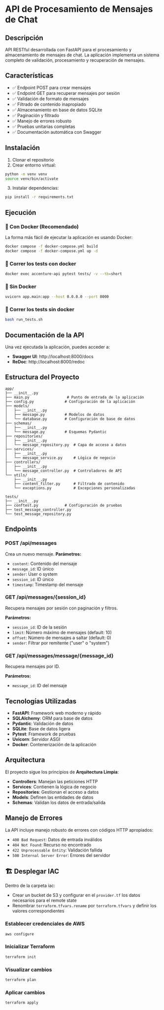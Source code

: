 # API de Procesamiento de Mensajes de Chat

## Descripción
API RESTful desarrollada con FastAPI para el procesamiento y almacenamiento de mensajes de chat. La aplicación implementa un sistema completo de validación, procesamiento y recuperación de mensajes.

## Características
- ✅ Endpoint POST para crear mensajes
- ✅ Endpoint GET para recuperar mensajes por sesión
- ✅ Validación de formato de mensajes
- ✅ Filtrado de contenido inapropiado
- ✅ Almacenamiento en base de datos SQLite
- ✅ Paginación y filtrado
- ✅ Manejo de errores robusto
- ✅ Pruebas unitarias completas
- ✅ Documentación automática con Swagger

## Instalación

1. Clonar el repositorio
2. Crear entorno virtual:
```bash
python -m venv venv
source venv/bin/activate
```

3. Instalar dependencias:
```bash
pip install -r requirements.txt
```

## Ejecución

### 🐳 Con Docker (Recomendado)

La forma más fácil de ejecutar la aplicación es usando Docker:

```bash
docker compose -f docker-compose.yml build
docker compose -f docker-compose.yml up -d
```


### 🧾 Correr los tests con docker
```bash
docker exec accenture-api pytest tests/ -v --tb=short
```

### 🔧 Sin Docker

```bash
uvicorn app.main:app --host 0.0.0.0 --port 8000
```

### 🧾 Correr los tests sin docker
```bash
bash run_tests.sh
```

## Documentación de la API

Una vez ejecutada la aplicación, puedes acceder a:
- **Swagger UI**: http://localhost:8000/docs
- **ReDoc**: http://localhost:8000/redoc

## Estructura del Proyecto

```
app/
├── __init__.py
├── main.py                 # Punto de entrada de la aplicación
├── config.py              # Configuración de la aplicación
├── models/
│   ├── __init__.py
│   ├── message.py         # Modelos de datos
│   └── database.py        # Configuración de base de datos
├── schemas/
│   ├── __init__.py
│   └── message.py         # Esquemas Pydantic
├── repositories/
│   ├── __init__.py
│   └── message_repository.py  # Capa de acceso a datos
├── services/
│   ├── __init__.py
│   └── message_service.py     # Lógica de negocio
├── controllers/
│   ├── __init__.py
│   └── message_controller.py  # Controladores de API
└── utils/
    ├── __init__.py
    ├── content_filter.py      # Filtrado de contenido
    └── exceptions.py          # Excepciones personalizadas

tests/
├── __init__.py
├── conftest.py            # Configuración de pruebas
├── test_message_controller.py
└── test_message_repository.py
```

## Endpoints

### POST /api/messages
Crea un nuevo mensaje.
**Parámetros:**
- `content`: Contenido del mensaje
- `message_id`: ID único
- `sender`: User o system
- `session_id`: ID único
- `timestamp`: Timestamp del mensaje


### GET /api/messages/{session_id}
Recupera mensajes por sesión con paginación y filtros.

**Parámetros:**
- `session_id`: ID de la sesión
- `limit`: Número máximo de mensajes (default: 10)
- `offset`: Número de mensajes a saltar (default: 0)
- `sender`: Filtrar por remitente ("user" o "system")


### GET /api/messages/message/{message_id}
Recupera mensajes por ID.

**Parámetros:**
- `message_id`: ID del mensaje


## Tecnologías Utilizadas

- **FastAPI**: Framework web moderno y rápido
- **SQLAlchemy**: ORM para base de datos
- **Pydantic**: Validación de datos
- **SQLite**: Base de datos ligera
- **Pytest**: Framework de pruebas
- **Uvicorn**: Servidor ASGI
- **Docker**: Contenerización de la aplicación

## Arquitectura

El proyecto sigue los principios de **Arquitectura Limpia**:

- **Controllers**: Manejan las peticiones HTTP
- **Services**: Contienen la lógica de negocio
- **Repositories**: Gestionan el acceso a datos
- **Models**: Definen las entidades de datos
- **Schemas**: Validan los datos de entrada/salida

## Manejo de Errores

La API incluye manejo robusto de errores con códigos HTTP apropiados:
- `400 Bad Request`: Datos de entrada inválidos
- `404 Not Found`: Recurso no encontrado
- `422 Unprocessable Entity`: Validación fallida
- `500 Internal Server Error`: Errores del servidor 


## 🏗️ Desplegar IAC
Dentro de la carpeta iac:

* Crear un bucket de S3 y configurar en el ```provider.tf``` los datos necesarios para el remote state
* Renombrar ```terraform.tfvars.rename``` por ```terraform.tfvars``` y definir los valores correspondientes

### Establecer credenciales de AWS

```bash
aws configure
```
### Inicializar Terraform
```bash
terraform init
```

### Visualizar cambios
```bash
terraform plan
```

### Aplicar cambios
```bash
terraform apply
```
